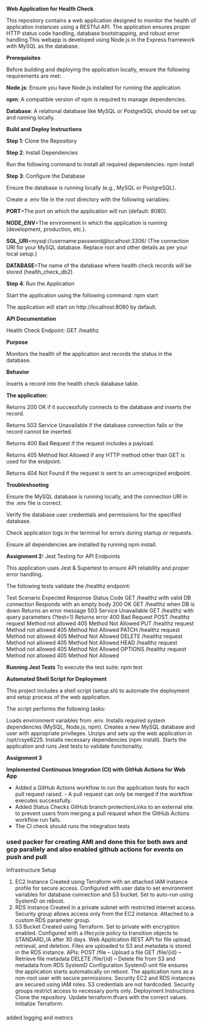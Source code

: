 **Web Application for Health Check**

This repository contains a web application designed to monitor the health of application instances using a RESTful API. The application ensures proper HTTP status code handling, database bootstrapping, and robust error handling.This webapp is developed using Node.js in the Express framework with MySQL as the database. 

**Prerequisites**

Before building and deploying the application locally, ensure the following requirements are met:

**Node.js**: Ensure you have Node.js installed for running the application.

**npm**: A compatible version of npm is required to manage dependencies.

**Database**: A relational database like MySQL or PostgreSQL should be set up and running locally.

**Build and Deploy Instructions**

**Step 1**: Clone the Repository

**Step 2**: Install Dependencies

Run the following command to install all required dependencies: npm install

**Step 3**: Configure the Database

Ensure the database is running locally (e.g., MySQL or PostgreSQL).

Create a .env file in the root directory with the following variables:

**PORT**=The port on which the application will run (default: 8080).

**NODE_ENV**=The environment in which the application is running (development, production, etc.).

**SQL_URI**=mysql://username:password@localhost:3306/ (The connection URI for your MySQL database. Replace root and other details as per your local setup.)

**DATABASE**=The name of the database where health check records will be stored (health_check_db2).

**Step 4**: Run the Application

Start the application using the following command: npm start

The application will start on http://localhost:8080 by default.


**API Documentation**

Health Check Endpoint: GET /healthz

**Purpose**

Monitors the health of the application and records the status in the database.

**Behavior**

Inserts a record into the health check database table.

**The application**:

Returns 200 OK if it successfully connects to the database and inserts the record.

Returns 503 Service Unavailable if the database connection fails or the record cannot be inserted.

Returns 400 Bad Request if the request includes a payload.

Returns 405 Method Not Allowed if any HTTP method other than GET is used for the endpoint.

Returns 404 Not Found if the request is sent to an unrecognized endpoint.


**Troubleshooting**

Ensure the MySQL database is running locally, and the connection URI in the .env file is correct.

Verify the database user credentials and permissions for the specified database.

Check application logs in the terminal for errors during startup or requests.

Ensure all dependencies are installed by running npm install.



**Assignment 2:**
Jest Testing for API Endpoints

This application uses Jest & Supertest to ensure API reliability and proper error handling.

The following tests validate the /healthz endpoint:

Test Scenario	Expected Response	Status Code
GET /healthz with valid DB connection	Responds with an empty body	200 OK
GET /healthz when DB is down	Returns an error message	503 Service Unavailable
GET /healthz with query parameters (?test=1)	Returns error	400 Bad Request
POST /healthz request	Method not allowed	405 Method Not Allowed
PUT /healthz request	Method not allowed	405 Method Not Allowed
PATCH /healthz request	Method not allowed	405 Method Not Allowed
DELETE /healthz request	Method not allowed	405 Method Not Allowed
HEAD /healthz request	Method not allowed	405 Method Not Allowed
OPTIONS /healthz request	Method not allowed	405 Method Not Allowed

**Running Jest Tests**
To execute the test suite:
npm test 

**Automated Shell Script for Deployment**

This project includes a shell script (setup.sh) to automate the deployment and setup process of the web application.

The script performs the following tasks:

Loads environment variables from .env.
Installs required system dependencies (MySQL, Node.js, npm).
Creates a new MySQL database and user with appropriate privileges.
Unzips and sets up the web application in /opt/csye6225.
Installs necessary dependencies (npm install).
Starts the application and runs Jest tests to validate functionality.


**Assignment 3**

**Implemented Continuous Integration (CI) with GitHub Actions for Web App**
- Added a GitHub Actions workflow to run the application tests for each pull request raised. - A pull request can only be merged if the workflow executes successfully.
- Added Status Checks GitHub branch protectionLinks to an external site. to prevent users from merging a pull request when the GitHub Actions workflow run fails.
- The CI check should runs the integration tests



### used packer for creating AMI and done this for both aws and gcp parallely and also enabled github actions for events on push and pull

Infrastructure Setup
1. EC2 Instance
Created using Terraform with an attached IAM instance profile for secure access.
Configured with user data to set environment variables for database connection and S3 bucket.
Set to auto-run using SystemD on reboot.
2. RDS Instance
Created in a private subnet with restricted internet access.
Security group allows access only from the EC2 instance.
Attached to a custom RDS parameter group.
3. S3 Bucket
Created using Terraform.
Set to private with encryption enabled.
Configured with a lifecycle policy to transition objects to STANDARD_IA after 30 days.
Web Application
REST API for file upload, retrieval, and deletion.
Files are uploaded to S3 and metadata is stored in the RDS instance.
APIs:
POST /file – Upload a file
GET /file/{id} – Retrieve file metadata
DELETE /file/{id} – Delete file from S3 and metadata from RDS
SystemD Configuration
SystemD unit file ensures the application starts automatically on reboot.
The application runs as a non-root user with secure permissions.
Security
EC2 and RDS instances are secured using IAM roles.
S3 credentials are not hardcoded.
Security groups restrict access to necessary ports only.
Deployment Instructions
Clone the repository.
Update terraform.tfvars with the correct values.
Initialize Terraform:



#### 
added logging and metrics